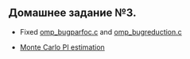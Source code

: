 ## Домашнее задание №3.

- Fixed [omp_bugparfoc.c](https://github.com/cherninkiy/made-2021-hpc/tree/hw3/hw3/fixes/omp_bugparfoc.c) and [omp_bugreduction.c](https://github.com/cherninkiy/made-2021-hpc/tree/hw3/hw3/fixes/omp_bugreduction.c)

- [Monte Carlo PI estimation](https://github.com/cherninkiy/made-2021-hpc/blob/hw3/hw3/mcpi/mcpi.c)
